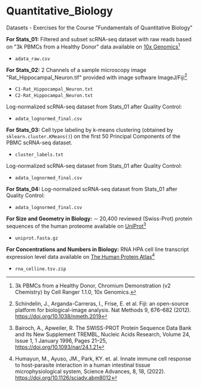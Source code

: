 # Quantitative_Biology
Datasets - Exercises for the Course "Fundamentals of Quantitative Biology"

**For Stats_01:** Filtered and subset scRNA-seq dataset with raw reads based on "3k PBMCs from a Healthy Donor" data available on [10x Genomics](http://cf.10xgenomics.com/samples/cell-exp/1.1.0/pbmc3k/pbmc3k_filtered_gene_bc_matrices.tar.gz)[^1]

- ``adata_raw.csv``

**For Stats_02:** 2 Channels of a sample microscopy image "Rat_Hippocampal_Neuron.tif" provided with image software ImageJ/Fiji[^2] 

- ``C1-Rat_Hippocampal_Neuron.txt``
- ``C2-Rat_Hippocampal_Neuron.txt``

Log-normalized scRNA-seq dataset from Stats_01 after Quality Control:

- ``adata_lognormed_final.csv``

**For Stats_03:** Cell type labeling by k-means clustering (obtained by `sklearn.cluster.KMeans()`) on the first 50 Principal Components of the PBMC scRNA-seq dataset.

- ``cluster_labels.txt``

Log-normalized scRNA-seq dataset from Stats_01 after Quality Control:

- ``adata_lognormed_final.csv``

**For Stats_04:** Log-normalized scRNA-seq dataset from Stats_01 after Quality Control:

- ``adata_lognormed_final.csv``

**For Size and Geometry in Biology:** $\sim$ 20,400 reviewed (Swiss-Prot) protein sequences of the human proteome available on [UniProt](https://www.uniprot.org/uniprotkb?query=reviewed%3Atrue+AND+proteome%3Aup000005640)[^3]

- ```uniprot.fasta.gz```

**For Concentrations and Numbers in Biology:**  RNA HPA cell line transcript expression level data available on [The Human Protein Atlas](https://www.proteinatlas.org/about/download)[^4]

- ```rna_celline.tsv.zip```

[^1]: 3k PBMCs from a Healthy Donor, Chromium Demonstration (v2 Chemistry) by Cell Ranger 1.1.0, 10x Genomics.
[^2]: Schindelin, J., Arganda-Carreras, I., Frise, E. et al. Fiji: an open-source platform for biological-image analysis. Nat Methods 9, 676–682 (2012). https://doi.org/10.1038/nmeth.2019
[^3]: Bairoch, A., Apweiler, R. The SWISS-PROT Protein Sequence Data Bank and Its New Supplement TREMBL, Nucleic Acids Research, Volume 24, Issue 1, 1 January 1996, Pages 21–25, https://doi.org/10.1093/nar/24.1.21
[^4]: Humayun, M., Ayuso, JM., Park, KY. et. al. Innate immune cell response to host-parasite interaction in a human intestinal tissue microphysiological system, Science Advances, 8, 18, (2022).
https://doi.org/10.1126/sciadv.abm8012
